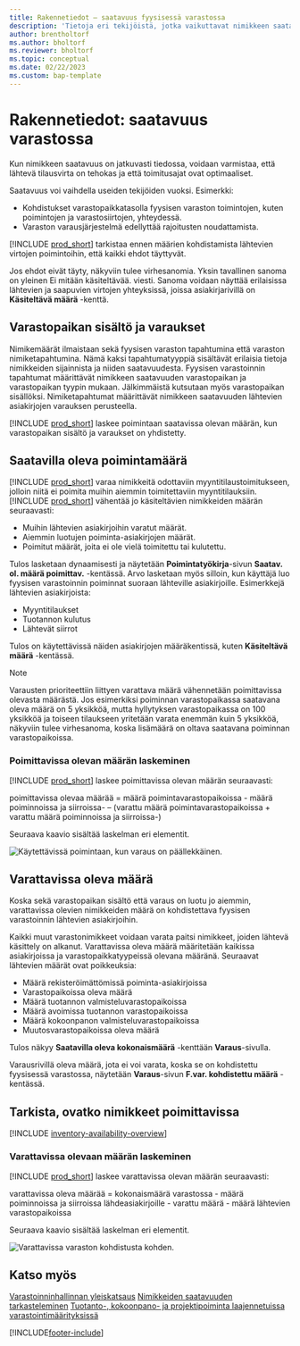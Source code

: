 ```yaml
---
title: Rakennetiedot – saatavuus fyysisessä varastossa
description: 'Tietoja eri tekijöistä, jotka vaikuttavat nimikkeen saatavuuteen fyysisessä varastossa.'
author: brentholtorf
ms.author: bholtorf
ms.reviewer: bholtorf
ms.topic: conceptual
ms.date: 02/22/2023
ms.custom: bap-template
---
```

# Rakennetiedot: saatavuus varastossa

Kun nimikkeen saatavuus on jatkuvasti tiedossa, voidaan varmistaa, että lähtevä tilausvirta on tehokas ja että toimitusajat ovat optimaaliset.  

Saatavuus voi vaihdella useiden tekijöiden vuoksi. Esimerkki:

* Kohdistukset varastopaikkatasolla fyysisen varaston toimintojen, kuten poimintojen ja varastosiirtojen, yhteydessä.
* Varaston varausjärjestelmä edellyttää rajoitusten noudattamista.

[!INCLUDE [prod_short](includes/prod_short.md)] tarkistaa ennen määrien kohdistamista lähtevien virtojen poimintoihin, että kaikki ehdot täyttyvät.

Jos ehdot eivät täyty, näkyviin tulee virhesanomia. Yksin tavallinen sanoma on yleinen Ei mitään käsiteltävää. viesti. Sanoma voidaan näyttää erilaisissa lähtevien ja saapuvien virtojen yhteyksissä, joissa asiakirjarivillä on **Käsiteltävä määrä** -kenttä.

## Varastopaikan sisältö ja varaukset  

Nimikemäärät ilmaistaan sekä fyysisen varaston tapahtumina että varaston nimiketapahtumina. Nämä kaksi tapahtumatyyppiä sisältävät erilaisia tietoja nimikkeiden sijainnista ja niiden saatavuudesta. Fyysisen varastoinnin tapahtumat määrittävät nimikkeen saatavuuden varastopaikan ja varastopaikan tyypin mukaan. Jälkimmäistä kutsutaan myös varastopaikan sisällöksi. Nimiketapahtumat määrittävät nimikkeen saatavuuden lähtevien asiakirjojen varauksen perusteella.  

[!INCLUDE [prod_short](includes/prod_short.md)] laskee poimintaan saatavissa olevan määrän, kun varastopaikan sisältö ja varaukset on yhdistetty.  

## Saatavilla oleva poimintamäärä  

[!INCLUDE [prod_short](includes/prod_short.md)] varaa nimikkeitä odottaviin myyntitilaustoimitukseen, jolloin niitä ei poimita muihin aiemmin toimitettaviin myyntitilauksiin. [!INCLUDE [prod_short](includes/prod_short.md)] vähentää jo käsiteltävien nimikkeiden määrän seuraavasti:

* Muihin lähtevien asiakirjoihin varatut määrät.
* Aiemmin luotujen poiminta-asiakirjojen määrät.
* Poimitut määrät, joita ei ole vielä toimitettu tai kulutettu.  

Tulos lasketaan dynaamisesti ja näytetään **Poimintatyökirja**-sivun **Saatav. ol. määrä poimittav.** -kentässä. Arvo lasketaan myös silloin, kun käyttäjä luo fyysisen varastoinnin poiminnat suoraan lähteville asiakirjoille. Esimerkkejä lähtevien asiakirjoista:

* Myyntitilaukset
* Tuotannon kulutus
* Lähtevät siirrot

Tulos on käytettävissä näiden asiakirjojen määräkentissä, kuten **Käsiteltävä määrä** -kentässä.  

> [!NOTE]  
> Varausten prioriteettiin liittyen varattava määrä vähennetään poimittavissa olevasta määrästä. Jos esimerkiksi poiminnan varastopaikassa saatavana oleva määrä on 5 yksikköä, mutta hyllytyksen varastopaikassa on 100 yksikköä ja toiseen tilaukseen yritetään varata enemmän kuin 5 yksikköä, näkyviin tulee virhesanoma, koska lisämäärä on oltava saatavana poiminnan varastopaikoissa.  

### Poimittavissa olevan määrän laskeminen  

[!INCLUDE [prod_short](includes/prod_short.md)] laskee poimittavissa olevan määrän seuraavasti:  

poimittavissa olevaa määrää = määrä poimintavarastopaikoissa - määrä poiminnoissa ja siirroissa- – (varattu määrä poimintavarastopaikoissa + varattu määrä poiminnoissa ja siirroissa-)  

Seuraava kaavio sisältää laskelman eri elementit.  

![Käytettävissä poimintaan, kun varaus on päällekkäinen.](media/design_details_warehouse_management_availability_2.png "Käytettävissä poimintaan, kun varaus on päällekkäinen")  

## Varattavissa oleva määrä

Koska sekä varastopaikan sisältö että varaus on luotu jo aiemmin, varattavissa olevien nimikkeiden määrä on kohdistettava fyysisen varastoinnin lähtevien asiakirjoihin.  

Kaikki muut varastonimikkeet voidaan varata paitsi nimikkeet, joiden lähtevä käsittely on alkanut. Varattavissa oleva määrä määritetään kaikissa asiakirjoissa ja varastopaikkatyypeissä olevana määränä. Seuraavat lähtevien määrät ovat poikkeuksia:  

* Määrä rekisteröimättömissä poiminta-asiakirjoissa  
* Varastopaikoissa oleva määrä  
* Määrä tuotannon valmisteluvarastopaikoissa  
* Määrä avoimissa tuotannon varastopaikoissa  
* Määrä kokoonpanon valmisteluvarastopaikoissa  
* Muutosvarastopaikoissa oleva määrä  

Tulos näkyy **Saatavilla oleva kokonaismäärä** -kenttään **Varaus**-sivulla.  

Varausrivillä oleva määrä, jota ei voi varata, koska se on kohdistettu fyysisessä varastossa, näytetään **Varaus**-sivun **F.var. kohdistettu määrä** -kentässä.  

## Tarkista, ovatko nimikkeet poimittavissa

[!INCLUDE [inventory-availability-overview](includes/inventory-availability-overview.md)]

### Varattavissa olevaan määrän laskeminen

[!INCLUDE [prod_short](includes/prod_short.md)] laskee varattavissa olevan määrän seuraavasti:  

varattavissa oleva määrää = kokonaismäärä varastossa - määrä poiminnoissa ja siirroissa lähdeasiakirjoille - varattu määrä - määrä lähtevien varastopaikoissa  

Seuraava kaavio sisältää laskelman eri elementit.  

![Varattavissa varaston kohdistusta kohden.](media/design_details_warehouse_management_availability_3.png "Varattavissa varaston kohdistusta kohden")  

## Katso myös  

[Varastoinninhallinnan yleiskatsaus](design-details-warehouse-management.md)
[Nimikkeiden saatavuuden tarkasteleminen](inventory-how-availability-overview.md)
[Tuotanto-, kokoonpano- ja projektipoiminta laajennetuissa varastointimäärityksissä](warehouse-how-to-pick-for-internal-operations-in-advanced-warehousing.md)

[!INCLUDE[footer-include](includes/footer-banner.md)]